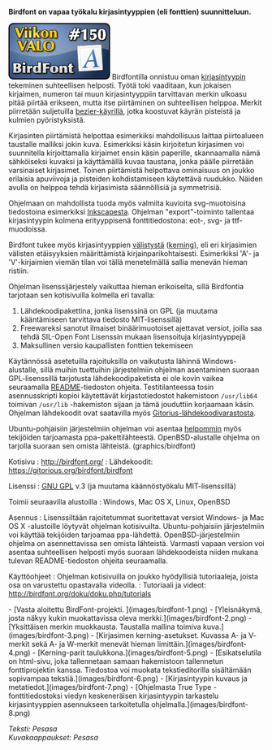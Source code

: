 <!--
Title: BirdFont
Week: 3x46
Number: 150
Date: 2013/11/10
Pageimage: valo150-birdfont.png
Tags: Linux,Windows,Mac OS X,OpenBSD,Teksti,Piirto,Vektoripiirto
-->

**Birdfont on vapaa työkalu kirjasintyyppien (eli fonttien)
suunnitteluun.**

![](images/valo150-birdfont.png "fig:valo150-birdfont.png") Birdfontilla
onnistuu oman
[kirjasintyypin](https://fi.wikipedia.org/wiki/Kirjasintyyppi) tekeminen
suhteellisen helposti. Työtä toki vaaditaan, kun jokaisen kirjaimen,
numeron tai muun kirjasintyyppiin tarvittavan merkin ulkoasu pitää
piirtää erikseen, mutta itse piirtäminen on suhteellisen helppoa. Merkit
piirretään suljetuilla
[bezier-käyrillä](https://fi.wikipedia.org/wiki/B%C3%A9zier-k%C3%A4yr%C3%A4),
jotka koostuvat käyrän pisteistä ja kulmien pyöristyksistä.

Kirjasinten piirtämistä helpottaa esimerkiksi mahdollisuus laittaa
piirtoalueen taustalle malliksi jokin kuva. Esimerkiksi käsin
kirjoitetun kirjasimen voi suunnitella kirjoittamalla kirjaimet ensin
käsin paperille, skannaamalla nämä sähköiseksi kuvaksi ja käyttämällä
kuvaa taustana, jonka päälle piirretään varsinaiset kirjasimet. Toinen
piirtämistä helpottava ominaisuus on joukko erilaisia apuviivoja ja
pisteiden kohdistamiseen käytettävä ruudukko. Näiden avulla on helppoa
tehdä kirjasimista säännöllisiä ja symmetrisiä.

Ohjelmaan on mahdollista tuoda myös valmiita kuvioita svg-muotoisina
tiedostoina esimerkiksi [Inkscapesta](Inkscape). Ohjelman
"export"-toiminto tallentaa kirjasintyypin kolmena erityyppisenä
fonttitiedostona: eot-, svg- ja ttf-muodoissa.

Birdfont tukee myös kirjasintyyppien
[välistystä](http://fi.wiktionary.org/wiki/välistys)
([kerning](https://en.wikipedia.org/wiki/Kerning)), eli eri kirjasimien
välisten etäisyyksien määrittämistä kirjainparikohtaisesti. Esimerkiksi
'A'- ja 'V'-kirjaimien viemän tilan voi tällä menetelmällä sallia
menevän hieman ristiin.

Ohjelman lisenssijärjestely vaikuttaa hieman erikoiselta, sillä
Birdfontia tarjotaan sen kotisivuilla kolmella eri tavalla:

1.  Lähdekoodipakettina, jonka lisenssinä on GPL (ja muutama
    kääntämiseen tarvittava tiedosto MIT-lisenssillä)
2.  Freewareksi sanotut ilmaiset binäärimuotoiset ajettavat versiot,
    joilla saa tehdä SIL-Open Font Lisenssin mukaan lisensoituja
    kirjasintyyppejä
3.  Maksullinen versio kaupallisten fonttien tekemiseen

Käytännössä asetetuilla rajoituksilla on vaikutusta lähinnä
Windows-alustalle, sillä muihin tuettuihin järjestelmiin ohjelman
asentaminen suoraan GPL-lisenssillä tarjotusta lähdekoodipaketista ei
ole kovin vaikea seuraamalla
[README](https://gitorious.org/birdfont/birdfont/source/656669a3716674f7598f9038cb7f99723eba5d27:README)-tiedoston
ohjeita. Testitilanteessa tosin asennusskripti kopioi käytettävät
kirjastotiedostot hakemistoon `/usr/lib64` toimivan `/usr/lib`
-hakemiston sijaan ja tämä jouduttiin korjaamaan käsin. Ohjelman
lähdekoodit ovat saatavilla myös
[Gitorius-lähdekoodivarastosta](https://gitorious.org/birdfont/birdfont/).

Ubuntu-pohjaisiin järjestelmiin ohjelman voi asentaa
[helpommin](http://linuxg.net/how-to-install-birdfont-0-31-on-ubuntu-13-10-13-04-linux-mint-16-15-pear-os-8/)
myös tekijöiden tarjoamasta ppa-pakettilähteestä. OpenBSD-alustalle
ohjelma on tarjolla suoraan sen omista lähteistä. (graphics/birdfont)

Kotisivu
:   <http://birdfont.org/>
:   Lähdekoodit: <https://gitorious.org/birdfont/birdfont>

Lisenssi
:   [GNU GPL](GNU_GPL) v.3 (ja muutama käännöstyökalu
    MIT-lisenssillä)

Toimii seuraavilla alustoilla
:   Windows, Mac OS X, Linux, OpenBSD

Asennus
:   Lisenssiltään rajoitetummat suoritettavat versiot Windows- ja Mac OS
    X -alustoille löytyvät ohjelman kotisivuilta. Ubuntu-pohjaisiin
    järjestelmiin voi käyttää tekijöiden tarjoamaa ppa-lähdettä.
    OpenBSD-järjestelmiin ohjelma on asennettavissa sen omista
    lähteistä. Varmasti vapaan version voi asentaa suhteellisen helposti
    myös suoraan lähdekoodeista niiden mukana tulevan README-tiedoston
    ohjeita seuraamalla.

Käyttöohjeet
:   Ohjelman kotisivuilla on joukko hyödyllisiä tutoriaaleja, joista osa
    on varustettu opastavalla videolla.
:   Tutoriaali ja videot: <http://birdfont.org/doku/doku.php/tutorials>

<div class="psgallery" markdown="1">
-   [Vasta aloitettu BirdFont-projekti. ](images/birdfont-1.png)
-   [Yleisnäkymä, josta näkyy kukin muokattavissa oleva
    merkki.](images/birdfont-2.png)
-   [Yksittäisen merkin muokkausta. Taustalla mallina toimiva
    kuva.](images/birdfont-3.png)
-   [Kirjasimen kerning-asetukset. Kuvassa A- ja V- merkit sekä A- ja
    W-merkit menevät hieman limittäin.](images/birdfont-4.png)
-   [Kerning-parit taulukkona.](images/birdfont-5.png)
-   [Esikatselutila on html-sivu, joka tallennetaan samaan hakemistoon
    tallennetun fonttiprojektin kanssa. Tiedostoa voi muokata
    tekstieditorilla sisältämään sopivampaa
    tekstiä.](images/birdfont-6.png)
-   [Kirjasintyypin kuvaus ja metatiedot.](images/birdfont-7.png)
-   [Ohjelmasta True Type -fonttitiedostoksi viedyn keskeneräisen
    kirjasintyypin tarkastelu kirjasintyyppien asennukseen tarkoitetulla
    ohjelmalla.](images/birdfont-8.png)
</div>

*Teksti: Pesasa* <br />
*Kuvakaappaukset: Pesasa*


